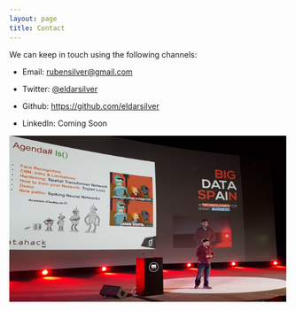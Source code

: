 ```yaml
---
layout: page
title: Contact
---
```



We can keep in touch using the following channels:

* Email: rubensilver@gmail.com

* Twitter: <a href="https://twitter.com/eldarsilver">@eldarsilver</a>

* Github: <a href="https://github.com/eldarsilver">https://github.com/eldarsilver</a>

* LinkedIn: Coming Soon

<img src="../images/ruben.jpg" width="500" height="300">
